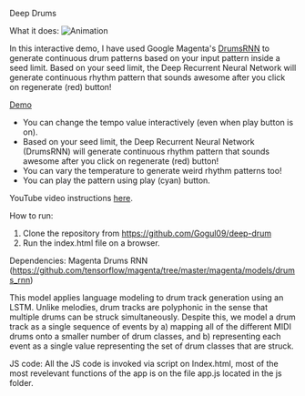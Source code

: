 Deep Drums


What it does:
![Animation](/assets/deepdrum.gif)

In this interactive demo, I have used Google Magenta's [DrumsRNN](https://github.com/tensorflow/magenta/tree/master/magenta/models/drums_rnn) to generate continuous drum patterns based on your input pattern inside a seed limit. Based on your seed limit, the Deep Recurrent Neural Network will generate continuous rhythm pattern that sounds awesome after you click on regenerate (red) button!

[Demo](https://gogul09.github.io/software/deep-drum)

- You can change the tempo value interactively (even when play button is on).
- Based on your seed limit, the Deep Recurrent Neural Network (DrumsRNN) will generate continuous rhythm pattern that sounds awesome after you click on regenerate (red) button!
- You can vary the temperature to generate weird rhythm patterns too!
- You can play the pattern using play (cyan) button.

YouTube video instructions [here](https://www.youtube.com/watch?v=sjo6UlQONLc).

How to run:
1) Clone the repository from https://github.com/Gogul09/deep-drum
2) Run the index.html file on a browser.

Dependencies:
Magenta Drums RNN
(https://github.com/tensorflow/magenta/tree/master/magenta/models/drums_rnn)

This model applies language modeling to drum track generation using an LSTM. Unlike melodies, drum tracks are polyphonic in the sense that multiple drums can be struck simultaneously. Despite this, we model a drum track as a single sequence of events by a) mapping all of the different MIDI drums onto a smaller number of drum classes, and b) representing each event as a single value representing the set of drum classes that are struck.

JS code:
All the JS code is invoked via script on Index.html, most of the most revelevant functions of the app is on the file
app.js located in the js folder.
